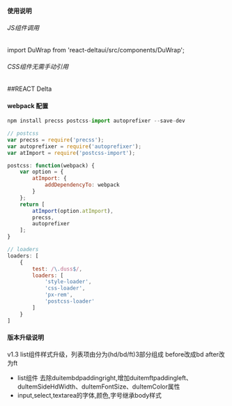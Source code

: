 ####  使用说明
###### JS组件调用
import DuWrap from 'react-deltaui/src/components/DuWrap';

###### CSS组件无需手动引用

##REACT Delta

####  webpack 配置
```javascript
npm install precss postcss-import autoprefixer --save-dev

// postcss
var precss = require('precss');
var autoprefixer = require('autoprefixer');
var atImport = require('postcss-import');

postcss: function(webpack) {
    var option = {
        atImport: {
            addDependencyTo: webpack
        }
    };
    return [
        atImport(option.atImport),
        precss,
        autoprefixer
    ];
}

// loaders
loaders: [
    {
        test: /\.duss$/,
        loaders: [
            'style-loader',
            'css-loader',
            'px-rem',
            'postcss-loader'
        ]
    }
]

```

####  版本升级说明
v1.3 list组件样式升级，列表项由分为(hd/bd/ft)3部分组成 before改成bd after改为ft
- list组件 去除duitembdpaddingright,增加duitemftpaddingleft、duItemSideHdWidth、duItemFontSize、duItemColor属性
- input,select,textarea的字体,颜色,字号继承body样式
